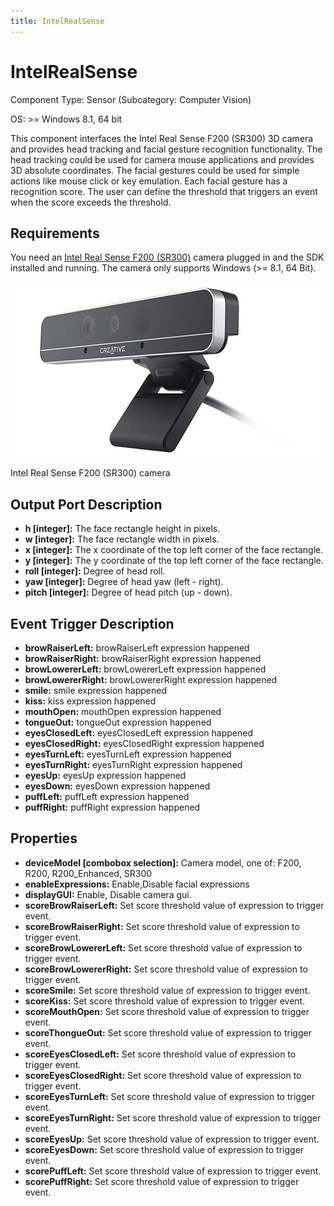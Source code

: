 ```yaml
---
title: IntelRealSense
---
```


# IntelRealSense

Component Type: Sensor (Subcategory: Computer Vision)  
  
OS: >= Windows 8.1, 64 bit

This component interfaces the Intel Real Sense F200 (SR300) 3D camera and provides head tracking and facial gesture recognition functionality. The head tracking could be used for camera mouse applications and provides 3D absolute coordinates. The facial gestures could be used for simple actions like mouse click or key emulation. Each facial gesture has a recognition score. The user can define the threshold that triggers an event when the score exceeds the threshold.

## Requirements

You need an [Intel Real Sense F200 (SR300)][1] camera plugged in and the SDK installed and running. The camera only supports Windows (>= 8.1, 64 Bit).

![Intel Real Sense 3D camera](./img/realsense_f200_camera.jpg "Intel Real Sense F200 (SR300) camera")

Intel Real Sense F200 (SR300) camera

## Output Port Description

*   **h \[integer\]:** The face rectangle height in pixels.
*   **w \[integer\]:** The face rectangle width in pixels.
*   **x \[integer\]:** The x coordinate of the top left corner of the face rectangle.
*   **y \[integer\]:** The y coordinate of the top left corner of the face rectangle.
*   **roll \[integer\]:** Degree of head roll.
*   **yaw \[integer\]:** Degree of head yaw (left - right).
*   **pitch \[integer\]:** Degree of head pitch (up - down).

## Event Trigger Description

*   **browRaiserLeft:** browRaiserLeft expression happened
*   **browRaiserRight:** browRaiserRight expression happened
*   **browLowererLeft:** browLowererLeft expression happened
*   **browLowererRight:** browLowererRight expression happened
*   **smile:** smile expression happened
*   **kiss:** kiss expression happened
*   **mouthOpen:** mouthOpen expression happened
*   **tongueOut:** tongueOut expression happened
*   **eyesClosedLeft:** eyesClosedLeft expression happened
*   **eyesClosedRight:** eyesClosedRight expression happened
*   **eyesTurnLeft:** eyesTurnLeft expression happened
*   **eyesTurnRight:** eyesTurnRight expression happened
*   **eyesUp:** eyesUp expression happened
*   **eyesDown:** eyesDown expression happened
*   **puffLeft:** puffLeft expression happened
*   **puffRight:** puffRight expression happened

## Properties

*   **deviceModel \[combobox selection\]:** Camera model, one of: F200, R200, R200\_Enhanced, SR300
*   **enableExpressions:** Enable,Disable facial expressions
*   **displayGUI:** Enable, Disable camera gui.
*   **scoreBrowRaiserLeft:** Set score threshold value of expression to trigger event.
*   **scoreBrowRaiserRight:** Set score threshold value of expression to trigger event.
*   **scoreBrowLowererLeft:** Set score threshold value of expression to trigger event.
*   **scoreBrowLowererRight:** Set score threshold value of expression to trigger event.
*   **scoreSmile:** Set score threshold value of expression to trigger event.
*   **scoreKiss:** Set score threshold value of expression to trigger event.
*   **scoreMouthOpen:** Set score threshold value of expression to trigger event.
*   **scoreThongueOut:** Set score threshold value of expression to trigger event.
*   **scoreEyesClosedLeft:** Set score threshold value of expression to trigger event.
*   **scoreEyesClosedRight:** Set score threshold value of expression to trigger event.
*   **scoreEyesTurnLeft:** Set score threshold value of expression to trigger event.
*   **scoreEyesTurnRight:** Set score threshold value of expression to trigger event.
*   **scoreEyesUp:** Set score threshold value of expression to trigger event.
*   **scoreEyesDown:** Set score threshold value of expression to trigger event.
*   **scorePuffLeft:** Set score threshold value of expression to trigger event.
*   **scorePuffRight:** Set score threshold value of expression to trigger event.

[1]: https://software.intel.com/de-de/realsense/sr300camera